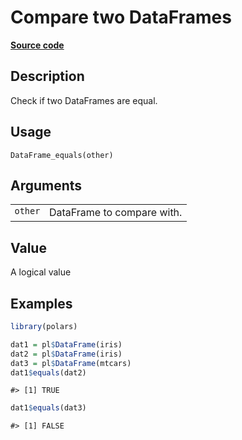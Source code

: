 

# Compare two DataFrames

[**Source code**](https://github.com/pola-rs/r-polars/tree/main/R/dataframe__frame.R#L741)

## Description

Check if two DataFrames are equal.

## Usage

<pre><code class='language-R'>DataFrame_equals(other)
</code></pre>

## Arguments

<table>
<tr>
<td style="white-space: nowrap; font-family: monospace; vertical-align: top">
<code id="DataFrame_equals_:_other">other</code>
</td>
<td>
DataFrame to compare with.
</td>
</tr>
</table>

## Value

A logical value

## Examples

``` r
library(polars)

dat1 = pl$DataFrame(iris)
dat2 = pl$DataFrame(iris)
dat3 = pl$DataFrame(mtcars)
dat1$equals(dat2)
```

    #> [1] TRUE

``` r
dat1$equals(dat3)
```

    #> [1] FALSE

